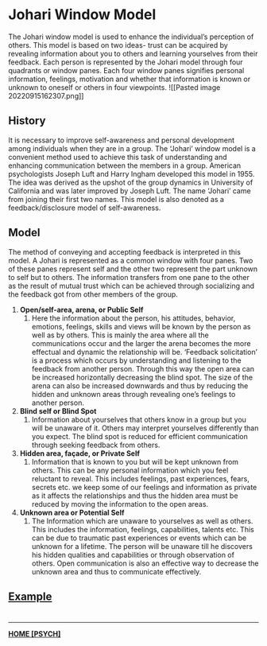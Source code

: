 # Johari Window Model
The Johari window model is used to enhance the individual’s perception of others. This model is based on two ideas- trust can be acquired by revealing information about you to others and learning yourselves from their feedback. Each person is represented by the Johari model through four quadrants or window panes. Each four window panes signifies personal information, feelings, motivation and whether that information is known or unknown to oneself or others in four viewpoints.
![[Pasted image 20220915162307.png]]
## History
It is necessary to improve self-awareness and personal development among individuals when they are in a group. The ‘Johari’ window model is a convenient method used to achieve this task of understanding and enhancing communication between the members in a group. American psychologists Joseph Luft and Harry Ingham developed this model in 1955. The idea was derived as the upshot of the group dynamics in University of California and was later improved by Joseph Luft. The name ‘Johari’ came from joining their first two names. This model is also denoted as a feedback/disclosure model of self-awareness.
## Model
The method of conveying and accepting feedback is interpreted in this model. A Johari is represented as a common window with four panes. Two of these panes represent self and the other two represent the part unknown to self but to others. The information transfers from one pane to the other as the result of mutual trust which can be achieved through socializing and the feedback got from other members of the group.
1. **Open/self-area, arena, or Public Self**
	1. Here the information about the person, his attitudes, behavior, emotions, feelings, skills and views will be known by the person as well as by others. This is mainly the area where all the communications occur and the larger the arena becomes the more effectual and dynamic the relationship will be. ‘Feedback solicitation’ is a process which occurs by understanding and listening to the feedback from another person. Through this way the open area can be increased horizontally decreasing the blind spot. The size of the arena can also be increased downwards and thus by reducing the hidden and unknown areas through revealing one’s feelings to another person. 
2. **Blind self or Blind Spot**
	1. Information about yourselves that others know in a group but you will be unaware of it. Others may interpret yourselves differently than you expect. The blind spot is reduced for efficient communication through seeking feedback from others. 
3. **Hidden area, façade, or Private Self**
	1. Information that is known to you but will be kept unknown from others. This can be any personal information which you feel reluctant to reveal. This includes feelings, past experiences, fears, secrets etc. we keep some of our feelings and information as private as it affects the relationships and thus the hidden area must be reduced by moving the information to the open areas. 
4. **Unknown area or Potential Self**
	1. The Information which are unaware to yourselves as well as others. This includes the information, feelings, capabilities, talents etc. This can be due to traumatic past experiences or events which can be unknown for a lifetime. The person will be unaware till he discovers his hidden qualities and capabilities or through observation of others. Open communication is also an effective way to decrease the unknown area and thus to communicate effectively.
## [Example](PSYCHPrelimJOHARIEX)


# 
---
**[HOME [PSYCH]](PSYCH101)**